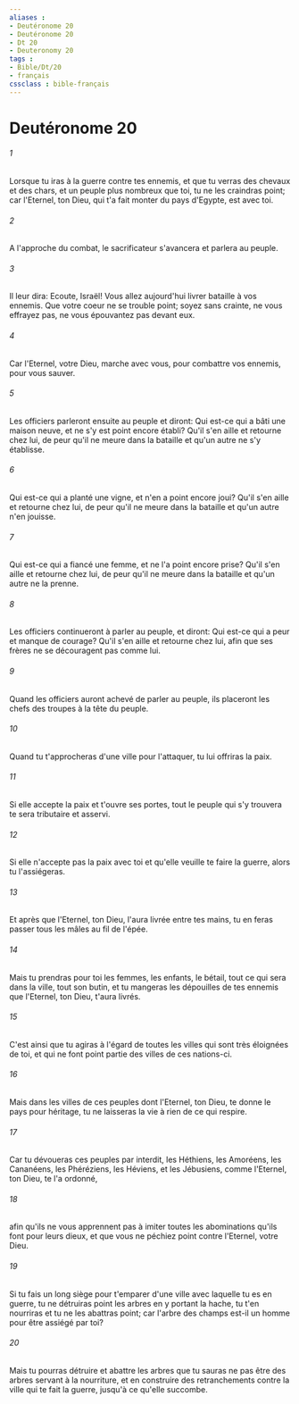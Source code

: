 ```yaml
---
aliases : 
- Deutéronome 20
- Deutéronome 20
- Dt 20
- Deuteronomy 20
tags : 
- Bible/Dt/20
- français
cssclass : bible-français
---
```


# Deutéronome 20

###### 1
Lorsque tu iras à la guerre contre tes ennemis, et que tu verras des chevaux et des chars, et un peuple plus nombreux que toi, tu ne les craindras point; car l'Eternel, ton Dieu, qui t'a fait monter du pays d'Egypte, est avec toi.
###### 2
A l'approche du combat, le sacrificateur s'avancera et parlera au peuple.
###### 3
Il leur dira: Ecoute, Israël! Vous allez aujourd'hui livrer bataille à vos ennemis. Que votre coeur ne se trouble point; soyez sans crainte, ne vous effrayez pas, ne vous épouvantez pas devant eux.
###### 4
Car l'Eternel, votre Dieu, marche avec vous, pour combattre vos ennemis, pour vous sauver.
###### 5
Les officiers parleront ensuite au peuple et diront: Qui est-ce qui a bâti une maison neuve, et ne s'y est point encore établi? Qu'il s'en aille et retourne chez lui, de peur qu'il ne meure dans la bataille et qu'un autre ne s'y établisse.
###### 6
Qui est-ce qui a planté une vigne, et n'en a point encore joui? Qu'il s'en aille et retourne chez lui, de peur qu'il ne meure dans la bataille et qu'un autre n'en jouisse.
###### 7
Qui est-ce qui a fiancé une femme, et ne l'a point encore prise? Qu'il s'en aille et retourne chez lui, de peur qu'il ne meure dans la bataille et qu'un autre ne la prenne.
###### 8
Les officiers continueront à parler au peuple, et diront: Qui est-ce qui a peur et manque de courage? Qu'il s'en aille et retourne chez lui, afin que ses frères ne se découragent pas comme lui.
###### 9
Quand les officiers auront achevé de parler au peuple, ils placeront les chefs des troupes à la tête du peuple.
###### 10
Quand tu t'approcheras d'une ville pour l'attaquer, tu lui offriras la paix.
###### 11
Si elle accepte la paix et t'ouvre ses portes, tout le peuple qui s'y trouvera te sera tributaire et asservi.
###### 12
Si elle n'accepte pas la paix avec toi et qu'elle veuille te faire la guerre, alors tu l'assiégeras.
###### 13
Et après que l'Eternel, ton Dieu, l'aura livrée entre tes mains, tu en feras passer tous les mâles au fil de l'épée.
###### 14
Mais tu prendras pour toi les femmes, les enfants, le bétail, tout ce qui sera dans la ville, tout son butin, et tu mangeras les dépouilles de tes ennemis que l'Eternel, ton Dieu, t'aura livrés.
###### 15
C'est ainsi que tu agiras à l'égard de toutes les villes qui sont très éloignées de toi, et qui ne font point partie des villes de ces nations-ci.
###### 16
Mais dans les villes de ces peuples dont l'Eternel, ton Dieu, te donne le pays pour héritage, tu ne laisseras la vie à rien de ce qui respire.
###### 17
Car tu dévoueras ces peuples par interdit, les Héthiens, les Amoréens, les Cananéens, les Phéréziens, les Héviens, et les Jébusiens, comme l'Eternel, ton Dieu, te l'a ordonné,
###### 18
afin qu'ils ne vous apprennent pas à imiter toutes les abominations qu'ils font pour leurs dieux, et que vous ne péchiez point contre l'Eternel, votre Dieu.
###### 19
Si tu fais un long siège pour t'emparer d'une ville avec laquelle tu es en guerre, tu ne détruiras point les arbres en y portant la hache, tu t'en nourriras et tu ne les abattras point; car l'arbre des champs est-il un homme pour être assiégé par toi?
###### 20
Mais tu pourras détruire et abattre les arbres que tu sauras ne pas être des arbres servant à la nourriture, et en construire des retranchements contre la ville qui te fait la guerre, jusqu'à ce qu'elle succombe.
